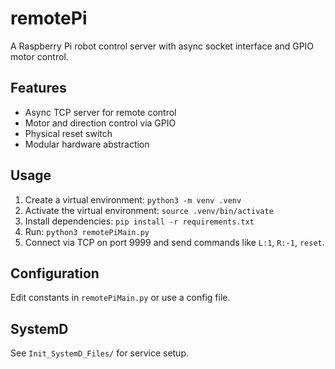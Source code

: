 # remotePi

A Raspberry Pi robot control server with async socket interface and GPIO motor control.

## Features
- Async TCP server for remote control
- Motor and direction control via GPIO
- Physical reset switch
- Modular hardware abstraction

## Usage
1. Create a virtual environment: `python3 -m venv .venv`
2. Activate the virtual environment: `source .venv/bin/activate`
3. Install dependencies: `pip install -r requirements.txt`
4. Run: `python3 remotePiMain.py`
5. Connect via TCP on port 9999 and send commands like `L:1`, `R:-1`, `reset`.

## Configuration
Edit constants in `remotePiMain.py` or use a config file.

## SystemD
See `Init_SystemD_Files/` for service setup.